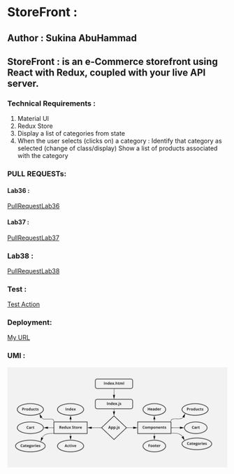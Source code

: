 # StoreFront :

## Author : Sukina AbuHammad

## StoreFront : is  an e-Commerce storefront using React with Redux, coupled with your live API server.

### Technical Requirements :
  1. Material UI
  2. Redux Store
  3. Display a list of categories from state
  4. When the user selects (clicks on) a category :
     Identify that category as selected (change of class/display)
     Show a list of products associated with the category

### PULL REQUESTs:
#### Lab36 :
[PullRequestLab36](https://github.com/Sukina12/storefront/pull/1)

#### Lab37 :
[PullRequestLab37](https://github.com/Sukina12/storefront/pull/2)

### Lab38 :
[PullRequestLab38](https://github.com/Sukina12/storefront/pull/3)

### Test :
[Test Action](https://github.com/Sukina12/storefront/actions)

### Deployment:
[My URL](https://storefront-app-sukina.netlify.app/)

### UMl :
![UML](UML36.PNG)
